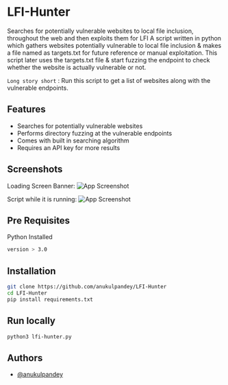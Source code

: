 # LFI-Hunter
Searches for potentially vulnerable websites to local file inclusion, throughout the web and then exploits them for LFI
A script written in python which gathers websites potentially vulnerable to local file inclusion & makes a file named as targets.txt  for future reference or manual exploitation. This script later uses the targets.txt file & start fuzzing the endpoint to check whether the website is actually vulnerable or not.

``Long story short`` : Run this script to get a list of websites along with the vulnerable endpoints.

## Features

- Searches for potentially vulnerable websites
- Performs directory fuzzing at the vulnerable endpoints
- Comes with built in searching algorithm
- Requires an API key for more results

  
## Screenshots

Loading Screen Banner:
![App Screenshot](loading.jpeg)

Script while it is running:
![App Screenshot](run.jpeg)
## Pre Requisites

Python Installed

```bash
version > 3.0
```

## Installation
```bash
git clone https://github.com/anukulpandey/LFI-Hunter
cd LFI-Hunter
pip install requirements.txt
```
## Run locally
```bash
python3 lfi-hunter.py
```

## Authors

- [@anukulpandey](https://www.github.com/anukulpandey)

  
